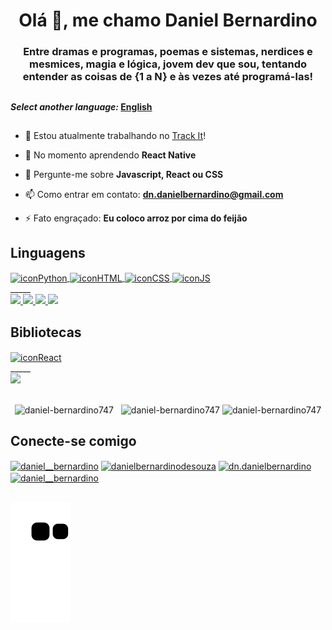<h1 align="center">Olá 👋, me chamo Daniel Bernardino</h1>
<h3 align="center">Entre dramas e programas, poemas e sistemas, nerdices e mesmices, magia e lógica, jovem dev que sou, tentando entender as coisas de {1 a N} e às vezes até programá-las!</h3>

##
**_Select another language:_ [English](https://github.com/daniel-bernardino747/daniel-bernardino747/blob/main/README.md)**
##

- 🔭 Estou atualmente trabalhando no [Track It](https://github.com/daniel-bernardino747/TrackIt)!

- 🌱 No momento aprendendo **React Native**

- 💬 Pergunte-me sobre **Javascript, React ou CSS**

- 📫 Como entrar em contato: **dn.danielbernardino@gmail.com**

- ⚡ Fato engraçado: **Eu coloco arroz por cima do feijão**

<div>
  <div>
    <h2>Linguagens</h2>
    <div>
      <a href="http://www.python.org/" target="blank">
         <img align="center" height="60" width="80" alt="iconPython" src="https://cdn.jsdelivr.net/gh/devicons/devicon/icons/python/python-plain.svg" />
      </a>
      <a href="https://developer.mozilla.org/pt-BR/docs/Web/HTML/" target="blank">
        <img align="center" height="60" width="80" alt="iconHTML" src="https://cdn.jsdelivr.net/gh/devicons/devicon/icons/html5/html5-plain.svg" />
      </a>
      <a href="https://developer.mozilla.org/pt-BR/docs/Web/CSS" target="blank">
        <img align="center" height="60" width="80" alt="iconCSS" src="https://cdn.jsdelivr.net/gh/devicons/devicon/icons/css3/css3-plain.svg" />
      </a>
      <a href="https://developer.mozilla.org/pt-BR/docs/Web/JavaScript/" target="blank">
        <img align="center" height="60" width="80" alt="iconJS" src="https://cdn.jsdelivr.net/gh/devicons/devicon/icons/javascript/javascript-plain.svg" />
      </a>
    </div>
    _____
    <div>
      <a href="http://www.python.org/" target="blank">
         <img src="https://img.shields.io/badge/-Python-yellow?style=for-the-badge&color=f1d356" /> 
      </a>
      <a href="https://developer.mozilla.org/pt-BR/docs/Web/HTML/" target="blank">
        <img src="https://img.shields.io/badge/-HTML-orange?style=for-the-badge&color=d84a2e" /> 
      </a>
      <a href="https://developer.mozilla.org/pt-BR/docs/Web/CSS" target="blank">
        <img src="https://img.shields.io/badge/-CSS-blue?style=for-the-badge&color=3173d9" /> 
      </a>
      <a href="https://developer.mozilla.org/pt-BR/docs/Web/JavaScript/" target="blank">
        <img src="https://img.shields.io/badge/-JavaScript-yellow?style=for-the-badge&color=e9d54c" /> 
      </a>
    </div>
  </div>
  <div>
    <h2>Bibliotecas</h2>
    <div>
      <a href="http://pt-br.reactjs.org/" target="blank">
         <img align="center" alt="iconReact" height"60" width="80" src="https://cdn.jsdelivr.net/gh/devicons/devicon/icons/react/react-original.svg" />
      </a>
    </div>
    _____
    <div>
      <a href="http://pt-br.reactjs.org/" target="blank">
         <img src="https://img.shields.io/badge/-React-blue?style=for-the-badge&color=5ed2f2&link=https://pt-br.reactjs.org/" /> 
      </a>
    </div>
  </div>
</div>

##

<div align="center">
  <img height="100em" align="center" src="https://github-readme-stats.vercel.app/api/top-langs?username=daniel-bernardino747&show_icons=true&locale=en&layout=compact" alt="daniel-bernardino747" />
  &nbsp;
  <img height="120em" align="center" src="https://github-readme-streak-stats.herokuapp.com/?user=daniel-bernardino747&" alt="daniel-bernardino747" />
  <img height="100em" align="center" src="https://github-readme-stats.vercel.app/api?username=daniel-bernardino747&show_icons=true&locale=en" alt="daniel-bernardino747" />
</div>

## Conecte-se comigo

<div>
  <a href="https://dev.to/daniel__bernardino" target="blank"><img align="center" src="https://raw.githubusercontent.com/rahuldkjain/github-profile-readme-generator/master/src/images/icons/Social/devto.svg" alt="daniel__bernardino" height="60" width="80" /></a>
  <a href="https://linkedin.com/in/danielbernardinodesouza" target="blank"><img align="center" src="https://raw.githubusercontent.com/rahuldkjain/github-profile-readme-generator/master/src/images/icons/Social/linked-in-alt.svg" alt="danielbernardinodesouza" height="60" width="80" /></a>
  <a href="https://codesandbox.com/dn.danielbernardino" target="blank"><img align="center" src="https://raw.githubusercontent.com/rahuldkjain/github-profile-readme-generator/master/src/images/icons/Social/codesandbox.svg" alt="dn.danielbernardino" height="60" width="80" /></a>
  <a href="https://instagram.com/daniel__bernardino" target="blank"><img align="center" src="https://raw.githubusercontent.com/rahuldkjain/github-profile-readme-generator/master/src/images/icons/Social/instagram.svg" alt="daniel__bernardino" height="60" width="80" /></a>
</div>

##

<div>
  <img align="center" src="https://github.com/daniel-bernardino747/daniel-bernardino747/blob/output/github-contribution-grid-snake.svg" alt="snake-animation"/>
</div>

